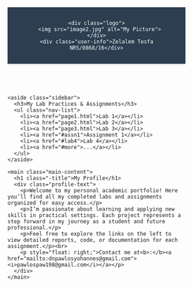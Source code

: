 <html lang="en">
<head>
  <meta charset="UTF-8" />
  <meta name="viewport" content="width=device-width, initial-scale=1.0"/>
  <title>My Lab Portfolio</title>
  <style>
    * {
      margin: 0;
      padding: 0;
      box-sizing: border-box;
    }

    body {
      font-family: 'Segoe UI', Tahoma, Geneva, Verdana, sans-serif;
      background-color: #f5f5f5;
      color: #333;
      line-height: 1.6;
    }

    .container {
      display: flex;
      max-width: 1200px;
      margin: 20px auto;
      gap: 20px;
    }

    header {
      background-color: #2c3e50;
      color: white;
      padding: 15px 20px;
      display: flex;
      align-items: center;
      gap: 15px;
      box-shadow: 0 2px 5px rgba(0,0,0,0.1);
    }

    .logo {
      width: 50px;
      height: 50px;
      border-radius: 50%;
      background-color: #3498db;
      display: flex;
      align-items: center;
      justify-content: center;
      font-weight: bold;
      font-size: 20px;
      color: white;
      overflow: hidden;
    }

    .logo img {
      width: 100%;
      height: 100%;
      object-fit: cover;
      border-radius: 50%;
    }

    .user-info {
      font-size: 1.2em;
      font-weight: bold;
    }

    .sidebar {
      width: 250px;
      background: white;
      border-radius: 8px;
      box-shadow: 0 2px 10px rgba(0,0,0,0.1);
      padding: 20px;
    }

    .sidebar h3 {
      margin-bottom: 15px;
      color: #2c3e50;
      border-bottom: 2px solid #3498db;
      padding-bottom: 5px;
    }

    .nav-list {
      list-style: none;
    }

    .nav-list li {
      margin-bottom: 8px;
    }

    .nav-list a {
      display: block;
      padding: 10px 15px;
      text-decoration: none;
      color: #333;
      border-radius: 5px;
      transition: background 0.2s;
    }

    .nav-list a:hover {
      background-color: #3498db;
      color: white;
    }

    .main-content {
      flex: 1;
      background: white;
      border-radius: 8px;
      box-shadow: 0 2px 10px rgba(0,0,0,0.1);
      padding: 30px;
    }

    .profile-title {
      font-size: 2em;
      color: #2c3e50;
      margin-bottom: 20px;
      border-bottom: 2px solid #3498db;
      padding-bottom: 10px;
    }

    .profile-text {
      font-size: 1.1em;
      line-height: 1.8;
    }

    @media (max-width: 768px) {
      .container {
        flex-direction: column;
      }
      .sidebar {
        width: 100%;
      }
    }
  </style>
</head>
<body>

  <header>

    <div class="logo">
      <img src="image2.jpg" alt="My Picture">
    </div>
    <div class="user-info">Zelalem Tesfa  NRS/0868/16</div>
  </header>

  <div class="container">

    <aside class="sidebar">
      <h3>My Lab Practices & Assignments</h3>
      <ul class="nav-list">
        <li><a href="page1.html">Lab 1</a></li>
        <li><a href="page2.html">Lab 2</a></li>
        <li><a href="page3.html">Lab 3</a></li>
        <li><a href="#assn1">Assignment 1</a></li>
        <li><a href="#lab4">Lab 4</a></li>
        <li><a href="#more">...</a></li>
      </ul>
    </aside>

    <main class="main-content">
      <h1 class="-title">My Profile</h1>
      <div class="profile-text">
        <p>Welcome to my personal academic portfolio! Here you’ll find all my completed labs and assignments organized for easy access.</p>
        <p>I’m passionate about learning and applying new skills in practical settings. Each project represents a step forward in my journey as a student and future professional.</p>
        <p>Feel free to explore the links on the left to view detailed reports, code, or documentation for each assignment.</p><br>
        <p style="float: right;">Contact me at<b>:</b><a href="mailto:dnpawlosyohannes@gmail.com"><i>pawlospaw198@gmail.com</i></a></p>
      </div>
    </main>

  </div>

</body>
</html>
